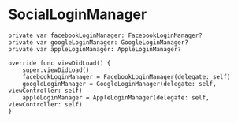 # SocialLoginManager


    private var facebookLoginManager: FacebookLoginManager?
    private var googleLoginManager: GoogleLoginManager?
    private var appleLoginManager: AppleLoginManager?
    
    override func viewDidLoad() {
        super.viewDidLoad()
        facebookLoginManager = FacebookLoginManager(delegate: self)
        googleLoginManager = GoogleLoginManager(delegate: self, viewController: self)
        appleLoginManager = AppleLoginManager(delegate: self, viewController: self)
    }
